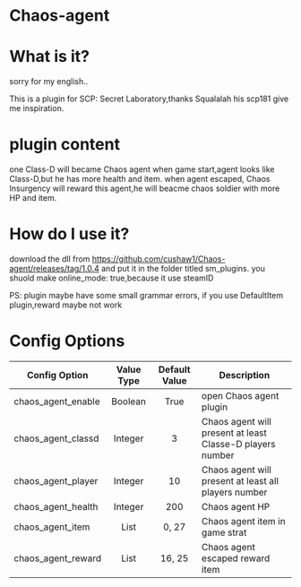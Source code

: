 # Chaos-agent
# What is it?
sorry for my english..

This is a plugin for SCP: Secret Laboratory,thanks Squalalah his scp181 give me inspiration.
# plugin content
one Class-D will became Chaos agent when game start,agent looks like Class-D,but he has more health and item.
when agent escaped, Chaos Insurgency will reward this agent,he will beacme chaos soldier with more HP and item.
# How do I use it?
download the dll from https://github.com/cushaw1/Chaos-agent/releases/tag/1.0.4 and put it in the folder titled sm_plugins.
you shuold make online_mode: true,because it use steamID

PS: plugin maybe have some small grammar errors,
if you use DefaultItem plugin,reward maybe not work
# Config Options
Config Option | Value Type | Default Value | Description
--- | :---: | :---: | ---
chaos_agent_enable | Boolean | True | open Chaos agent plugin
chaos_agent_classd | Integer | 3 | Chaos agent will present at least Classe-D players number
chaos_agent_player | Integer | 10 | Chaos agent will present at least all players number
chaos_agent_health | Integer | 200 | Chaos agent HP
chaos_agent_item   | List | 0, 27 | Chaos agent item in game strat
chaos_agent_reward | List | 16, 25 | Chaos agent escaped reward item
